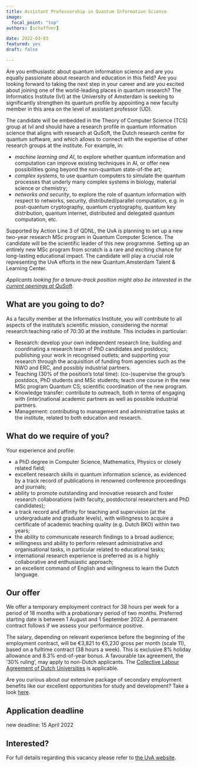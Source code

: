 ```yaml
---
title: Assistant Professorship in Quantum Information Science
image:
  focal_point: "top"
authors: [schaffner]

date: 2022-03-03
featured: yes
draft: false

---
```


Are you enthusiastic about quantum information science and are you equally passionate about research and education in this field? Are you looking forward to taking the next step in your career and are you excited about joining one of the world-leading places in quantum research? The Informatics Institute (IvI) at the University of Amsterdam is seeking to significantly strengthen its quantum profile by appointing a new faculty member in this area on the level of assistant professor (UD).
<!--more-->

The candidate will be embedded in the Theory of Computer Science (TCS) group at IvI and should have a research profile in quantum information science that aligns with research at QuSoft, the Dutch research centre for quantum software, and which allows to connect with the expertise of other research groups at the institute. For example, in:
* *machine learning and AI*, to explore whether quantum information and computation can improve existing techniques in AI, or offer new possibilities going beyond the non-quantum state-of-the art;
* *complex systems*, to use quantum computers to simulate the quantum processes that underly many complex systems in biology, material science or chemistry;
* *networks and security*, to explore the role of quantum information with respect to networks, security, distributed/parallel computation, e.g. in post-quantum cryptography, quantum cryptography, quantum key distribution, quantum internet, distributed and delegated quantum computation, etc.

Supported by Action Line 3 of QDNL, the UvA is planning to set up a new two-year research MSc program in Quantum Computer Science. The candidate will be the scientific leader of this new programme. Setting up an entirely new MSc program from scratch is a rare and exciting chance for long-lasting educational impact. The candidate will play a crucial role representing the UvA efforts in the new Quantum.Amsterdam Talent & Learning Center.

*Applicants looking for a tenure-track position might also be interested in the [current openings at QuSoft](https://vacatures.uva.nl/UvA/job/QuSoft/742509902/).*


## What are you going to do?
As a faculty member at the Informatics Institute, you will contribute to all aspects of the institute’s scientific mission, considering the normal research:teaching ratio of 70:30 at the institute. This includes in particular:
- Research: develop your own independent research line; building and coordinating a research team of PhD candidates and postdocs; publishing your work in recognised outlets; and supporting your research through the acquisition of funding from agencies such as the NWO and ERC, and possibly industrial partners.
- Teaching (30% of the position’s total time): (co-)supervise the group’s postdocs, PhD students and MSc students; teach one course in the new MSc program Quantum CS; scientific coordination of the new program.
- Knowledge transfer: contribute to outreach, both in terms of engaging with (inter)national academic partners as well as possible industrial partners.
- Management: contributing to management and administrative tasks at the institute, related to both education and research.

## What do we require of you?
Your experience and profile:
- a PhD degree in Computer Science, Mathematics, Physics or closely related field;
- excellent research skills in quantum information science, as evidenced by a track record of publications in renowned conference proceedings and journals;
- ability to promote outstanding and innovative research and foster research collaborations (with faculty, postdoctoral researchers and PhD candidates);
- a track record and affinity for teaching and supervision (at the undergraduate and graduate levels),  with willingness to acquire a certificate of academic teaching quality (e.g. Dutch BKO) within two years;
- the ability to communicate research findings to a broad audience;
- willingness and ability to perform relevant administrative and organisational tasks, in particular related to educational tasks;
- international research experience is preferred as is a highly collaborative and enthusiastic approach;
- an excellent command of English and willingness to learn the Dutch language.

## Our offer
We offer a temporary employment contract for 38 hours per week for a period of 18 months with a probationary period of two months. Preferred starting date is between 1 August and 1 September 2022. A permanent contract follows if we assess your performance positive.

The salary, depending on relevant experience before the beginning of the employment contract, will be €3,821 to €5,230 gross per month (scale 11), based on a fulltime contract (38 hours a week). This is exclusive 8% holiday allowance and 8.3% end-of-year bonus. A favourable tax agreement, the ‘30% ruling’, may apply to non-Dutch applicants. The [Collective Labour Agreement of Dutch Universities](https://www.vsnu.nl/en_GB/cao-universiteiten.html) is applicable.

Are you curious about our extensive package of secondary employment benefits like our excellent opportunities for study and development? Take a look [here](https://www.uva.nl/en/faculty/faculty-of-science/working-at-the-faculty/working-at-the-faculty-of-science.html).

## Application deadline
new deadline: 15 April 2022

## Interested?
For full details regarding this vacancy please refer to [the UvA website](https://vacatures.uva.nl/UvA/job/ivi/742510202/).
